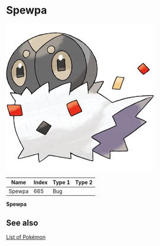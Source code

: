# Spewpa


![Spewpa](images/665.png)

| **Name** | **Index** | **Type 1** | **Type 2** |
|----|----|----|----|
| Spewpa | 665 | Bug  |  |

**Spewpa** 

## See also

[List of Pokémon](../pokemon.md)
